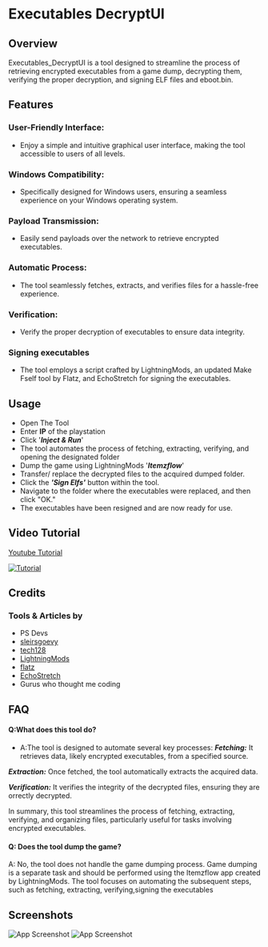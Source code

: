 
# Executables DecryptUI

## Overview
Executables_DecryptUI is a tool designed to streamline the process of retrieving encrypted executables from a game dump, decrypting them, verifying the proper decryption, and signing ELF files and eboot.bin.




## Features

### User-Friendly Interface: 
- Enjoy a simple and intuitive graphical user interface, making the tool accessible to users of all levels.

### Windows Compatibility: 
- Specifically designed for Windows users, ensuring a seamless experience on your Windows operating system.

### Payload Transmission:
- Easily send payloads over the network to retrieve encrypted executables.
### Automatic Process: 
- The tool seamlessly fetches, extracts, and verifies files for a hassle-free experience.
### Verification: 
- Verify the proper decryption of executables to ensure data integrity.
### Signing executables
- The tool employs a script crafted by LightningMods, an updated Make Fself tool by Flatz, and EchoStretch for signing the executables.


## Usage
 - Open The Tool
 - Enter **IP** of the playstation
 - Click '***Inject & Run***'
 - The tool automates the process of fetching, extracting, verifying, and opening the designated folder
 - Dump the game using LightningMods '***Itemzflow***'
 - Transfer/ replace the decrypted files to the  acquired dumped folder.
 - Click the ***'Sign Elfs'*** button within the tool.
 - Navigate to the folder where the executables were replaced, and then click "OK."
 - The executables have been resigned and are now ready for use.

## Video Tutorial
[Youtube Tutorial](https://www.youtube.com/watch?v=xXYcOswg7_E)

[![Tutorial](https://i.imgur.com/AmIfAXr.png)](https://www.youtube.com/watch?v=xXYcOswg7_E)


## Credits
### Tools & Articles by

- PS Devs
- [sleirsgoevy](https://github.com/sleirsgoevy/ps4jb-payloads/tree/bd-jb/ps5-self-dumper)
- [tech128](https://github.com/tech128/socat-1.7.3.0-windows)
- [LightningMods](https://github.com/LightningMods/Itemzflow)
- [flatz](https://github.com/flatz)
- [EchoStretch](https://github.com/EchoStretch)
- Gurus who thought me coding





## FAQ
#### Q:What does this tool do?
- A:The tool is designed to automate several key processes:
***Fetching:*** It retrieves data, likely encrypted executables, from a specified source.

***Extraction:*** Once fetched, the tool automatically extracts the acquired data.

***Verification:*** It verifies the integrity of the decrypted files, ensuring they are orrectly decrypted.


In summary, this tool streamlines the process of fetching, extracting, verifying, and organizing files, particularly useful for tasks involving encrypted executables.

#### Q: Does the tool dump the game?
A: No, the tool does not handle the game dumping process. Game dumping is a separate task and should be performed using the Itemzflow app created by LightningMods. The tool focuses on automating the subsequent steps, such as fetching, extracting, verifying,signing the executables





## Screenshots

![App Screenshot](https://i.imgur.com/069Xfqp.png)
![App Screenshot](https://i.imgur.com/dwZbCkN.png)

